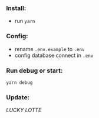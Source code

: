 ### Install:
- run ```yarn``` 
### Config:
- rename ```.env.example``` to ```.env```
- config database connect in ```.env```
### Run debug or start: 
```yarn debug``` 
### Update:
*LUCKY LOTTE*
